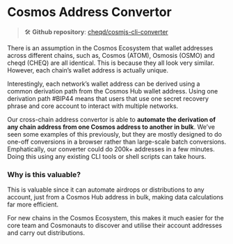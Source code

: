 # Cosmos Address Convertor

> 🛠️ **Github repository**: [cheqd/cosmjs-cli-converter](https://github.com/cheqd/cosmjs-cli-converter)

There is an assumption in the Cosmos Ecosystem that wallet addresses across different chains, such as, Cosmos (ATOM), Osmosis (OSMO) and cheqd (CHEQ) are all identical. This is because they all look very similar. However, each chain’s wallet address is actually unique.

Interestingly, each network’s wallet address can be derived using a common derivation path from the Cosmos Hub wallet address. Using one derivation path #BIP44 means that users that use one secret recovery phrase and core account to interact with multiple networks.

Our cross-chain address convertor is able to **automate the derivation of any chain address from one Cosmos address to another in bulk**. We’ve seen some examples of this previously, but they are mostly designed to do one-off conversions in a browser rather than large-scale batch conversions. Emphatically, our converter could do 200k+ addresses in a few minutes. Doing this using any existing CLI tools or shell scripts can take hours.

### **Why is this valuable?**

This is valuable since it can automate airdrops or distributions to any account, just from a Cosmos Hub address in bulk, making data calculations far more efficient.

For new chains in the Cosmos Ecosystem, this makes it much easier for the core team and Cosmonauts to discover and utilise their account addresses and carry out distributions.

